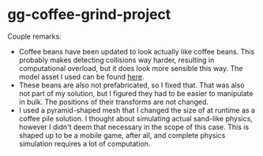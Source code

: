 # gg-coffee-grind-project

Couple remarks:
  * Coffee beans have been updated to look actually like coffee beans. This probably makes detecting collisions way harder, resulting in computational overload, but it does look more sensible this way. The model asset I used can be found [here](https://www.turbosquid.com/3d-models/free-max-model-coffee-beans/254707).
  * These beans are also not prefabricated, so I fixed that. That was also not part of my solution, but I figured they had to be easier to manipulate in bulk. The positions of their transforms are not changed.
  * I used a pyramid-shaped mesh that I changed the size of at runtime as a coffee pile solution. I thought about simulating actual sand-like physics, however I didn't deem that necessary in the scope of this case. This is shaped up to be a mobile game, after all, and complete physics simulation requires a lot of computation.
